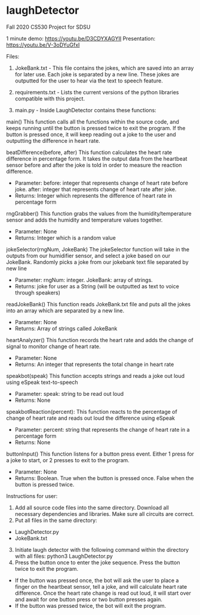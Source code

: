 # laughDetector
Fall 2020 CS530 Project for SDSU

1 minute demo: https://youtu.be/D3CDYXAGYII
Presentation: https://youtu.be/V-3oDYuGfxI

Files: 
1. JokeBank.txt - This file contains the jokes, which are saved into an array for later use. Each joke is separated by a new line. These jokes are outputted for the user to hear via the text to speech feature.

2. requirements.txt - Lists the current versions of the python libraries compatible with this project.

3. main.py - Inside LaughDetector contains these functions:


main()
This function calls all the functions within the source code, and keeps running until the button is pressed twice to exit the program. If the button is pressed once, it will keep reading out a joke to the user and outputting the difference in heart rate.

beatDifference(before, after)
This function calculates the heart rate difference in percentage form. It takes the output data from the heartbeat sensor before and after the joke is told in order to measure the reaction difference.  
- Parameter: 
before: integer that represents change of heart rate before joke.
after: integer that represents change of heart rate after joke.
- Returns: 
Integer which represents the difference of heart rate in percentage form 

rngGrabber()
This function grabs the values from the humidity/temperature sensor and adds the humidity and temperature values together. 
- Parameter: 
None
- Returns: 
Integer which is a random value

jokeSelector(rngNum, JokeBank)
The jokeSelector function will take in the outputs from our humidifier sensor, and select a joke based on our JokeBank. Randomly picks a joke from our jokebank text file separated by new line
- Parameter: 
rngNum: integer.
JokeBank: array of strings.
- Returns: joke for user as a String (will be outputted as text to voice through speakers)

readJokeBank()
This function reads JokeBank.txt file and puts all the jokes into an array which are separated by a new line.
- Parameter:
None
- Returns:
Array of strings called JokeBank

heartAnalyzer()
This function records the heart rate and adds the change of signal to monitor change of heart rate.
- Parameter:
None
- Returns:
An integer that represents the total change in heart rate

speakbot(speak)
This function accepts strings and reads a joke out loud using eSpeak text-to-speech
- Parameter:
speak: string to be read out loud
- Returns:
None

speakbotReaction(percent):
This function reacts to the percentage of change of heart rate and reads out loud the difference using eSpeak
- Parameter:
percent: string that represents the change of heart rate in a percentage form
- Returns:
None

buttonInput()
This function listens for a button press event. Either 1 press for a joke to start, or 2 presses to exit to the program.
- Parameter:
None
- Returns:
Boolean. True when the button is pressed once. False when the button is pressed twice.

Instructions for user: 
1) Add all source code files into the same directory. Download all necessary dependencies and libraries. Make sure all circuits are correct.
2) Put all files in the same directory: 
  - LaughDetector.py
  - JokeBank.txt
3) Initiate laugh detector with the following command within the directory with all files:
python3 LaughDetector.py
4) Press the button once to enter the joke sequence. Press the button twice to exit the program.
  - If the button was pressed once, the bot will ask the user to place a finger on the heartbeat sensor, tell a joke, and will calculate heart rate difference. Once the heart rate change is read out loud, it will start over and await for one button press or two button presses again.
  - If the button was pressed twice, the bot will exit the program.
